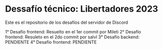 # Dessafío técnico: Libertadores 2023

Este es el repositorio de los desafíos del servidor de Discord

1° Desafío frontend: Resuelto en el 1er commit por Mileti
2° Desafío frontend: Resuleto en el 2do commit por salvl
3° Desafío backend: PENDIENTE
4° Desafío frontend: PENDIENTE


